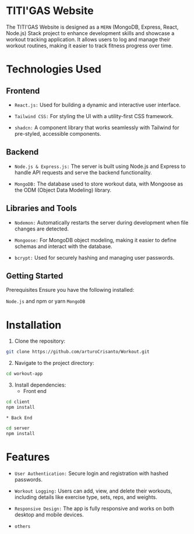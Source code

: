 # TITI'GAS Website

The TITI'GAS Website is designed as a `MERN` (MongoDB, Express, React, Node.js) Stack project to enhance development skills and showcase a workout tracking application. It allows users to log and manage their workout routines, making it easier to track fitness progress over time.

# Technologies Used

## Frontend

- `React.js:` Used for building a dynamic and interactive user interface.

- `Tailwind CSS:` For styling the UI with a utility-first CSS framework.

- `shadcn:` A component library that works seamlessly with Tailwind for pre-styled, accessible components.

## Backend

- `Node.js & Express.js:` The server is built using Node.js and Express to handle API requests and serve the backend functionality.

- `MongoDB:` The database used to store workout data, with Mongoose as the ODM (Object Data Modeling) library.

## Libraries and Tools

- `Nodemon:` Automatically restarts the server during development when file changes are detected.

- `Mongoose:` For MongoDB object modeling, making it easier to define schemas and interact with the database.

- `bcrypt:` Used for securely hashing and managing user passwords.

## Getting Started

Prerequisites
Ensure you have the following installed:

`Node.js` and npm or yarn
`MongoDB`

# Installation

1. Clone the repository:

```bash
git clone https://github.com/arturoCrisanto/Workout.git
```

2. Navigate to the project directory:

```bash
cd workout-app
```

3. Install dependencies:
   - Front end

```bash
cd client
npm install
```

    * Back End

```bash
cd server
npm install
```

# Features

- `User Authentication:` Secure login and registration with hashed passwords.

- `Workout Logging:` Users can add, view, and delete their workouts, including details like exercise type, sets, reps, and weights.

- `Responsive Design:` The app is fully responsive and works on both desktop and mobile devices.
- `others`
